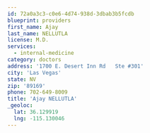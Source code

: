 ```yaml
---
id: 72a0a3c3-c0e6-4d74-938d-3dbab3b5fcdb
blueprint: providers
first_name: Ajay
last_name: NELLUTLA
license: M.D.
services:
  - internal-medicine
category: doctors
address: '1700 E. Desert Inn Rd   Ste #301'
city: 'Las Vegas'
state: NV
zip: '89169'
phone: 702-649-8009
title: 'Ajay NELLUTLA'
_geoloc:
  lat: 36.129919
  lng: -115.130046
---
```

